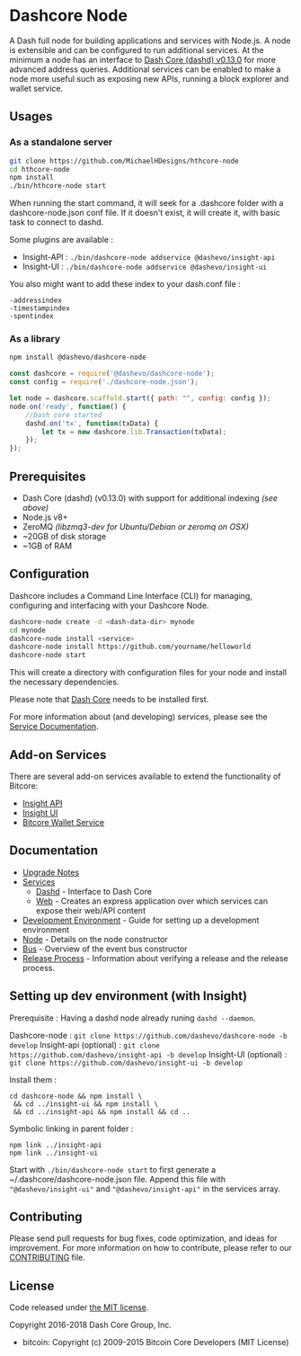 Dashcore Node
============

A Dash full node for building applications and services with Node.js. A node is extensible and can be configured to run additional services. At the minimum a node has an interface to [Dash Core (dashd) v0.13.0](https://github.com/dashpay/dash/tree/v0.13.0.x) for more advanced address queries. Additional services can be enabled to make a node more useful such as exposing new APIs, running a block explorer and wallet service.

## Usages

### As a standalone server

```bash
git clone https://github.com/MichaelHDesigns/hthcore-node
cd hthcore-node
npm install
./bin/hthcore-node start
```

When running the start command, it will seek for a .dashcore folder with a dashcore-node.json conf file.
If it doesn't exist, it will create it, with basic task to connect to dashd.

Some plugins are available :

- Insight-API : `./bin/dashcore-node addservice @dashevo/insight-api`
- Insight-UI : `./bin/dashcore-node addservice @dashevo/insight-ui`

You also might want to add these index to your dash.conf file :
```
-addressindex
-timestampindex
-spentindex
```

### As a library

```bash
npm install @dashevo/dashcore-node
```

```javascript
const dashcore = require('@dashevo/dashcore-node');
const config = require('./dashcore-node.json');

let node = dashcore.scaffold.start({ path: "", config: config });
node.on('ready', function() {
    //Dash core started
    dashd.on('tx', function(txData) {
        let tx = new dashcore.lib.Transaction(txData);
    });
});
```

## Prerequisites

- Dash Core (dashd) (v0.13.0) with support for additional indexing *(see above)*
- Node.js v8+
- ZeroMQ *(libzmq3-dev for Ubuntu/Debian or zeromq on OSX)*
- ~20GB of disk storage
- ~1GB of RAM

## Configuration

Dashcore includes a Command Line Interface (CLI) for managing, configuring and interfacing with your Dashcore Node.

```bash
dashcore-node create -d <dash-data-dir> mynode
cd mynode
dashcore-node install <service>
dashcore-node install https://github.com/yourname/helloworld
dashcore-node start
```

This will create a directory with configuration files for your node and install the necessary dependencies.

Please note that [Dash Core](https://github.com/dashpay/dash/tree/master) needs to be installed first.

For more information about (and developing) services, please see the [Service Documentation](docs/services.md).

## Add-on Services

There are several add-on services available to extend the functionality of Bitcore:

- [Insight API](https://github.com/dashevo/insight-api/tree/master)
- [Insight UI](https://github.com/dashevo/insight-ui/tree/master)
- [Bitcore Wallet Service](https://github.com/dashevo/dashcore-wallet-service/tree/master)

## Documentation

- [Upgrade Notes](docs/upgrade.md)
- [Services](docs/services.md)
  - [Dashd](docs/services/dashd.md) - Interface to Dash Core
  - [Web](docs/services/web.md) - Creates an express application over which services can expose their web/API content
- [Development Environment](docs/development.md) - Guide for setting up a development environment
- [Node](docs/node.md) - Details on the node constructor
- [Bus](docs/bus.md) - Overview of the event bus constructor
- [Release Process](docs/release.md) - Information about verifying a release and the release process.


## Setting up dev environment (with Insight)

Prerequisite : Having a dashd node already runing `dashd --daemon`.

Dashcore-node : `git clone https://github.com/dashevo/dashcore-node -b develop`
Insight-api (optional) : `git clone https://github.com/dashevo/insight-api -b develop`
Insight-UI (optional) : `git clone https://github.com/dashevo/insight-ui -b develop`

Install them :
```
cd dashcore-node && npm install \
 && cd ../insight-ui && npm install \
 && cd ../insight-api && npm install && cd ..
```

Symbolic linking in parent folder :
```
npm link ../insight-api
npm link ../insight-ui
```

Start with `./bin/dashcore-node start` to first generate a ~/.dashcore/dashcore-node.json file.
Append this file with `"@dashevo/insight-ui"` and `"@dashevo/insight-api"` in the services array.

## Contributing

Please send pull requests for bug fixes, code optimization, and ideas for improvement. For more information on how to contribute, please refer to our [CONTRIBUTING](https://github.com/dashevo/dashcore/blob/master/CONTRIBUTING.md) file.

## License

Code released under [the MIT license](https://github.com/dashevo/dashcore-node/blob/master/LICENSE).

Copyright 2016-2018 Dash Core Group, Inc.

- bitcoin: Copyright (c) 2009-2015 Bitcoin Core Developers (MIT License)
